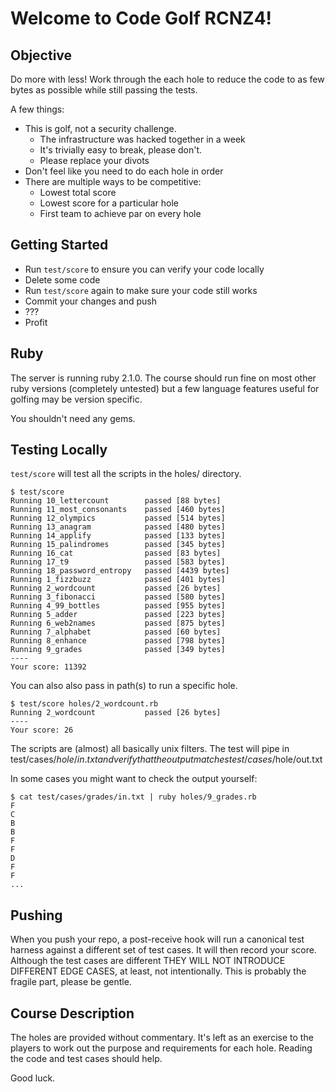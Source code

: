 # Welcome to Code Golf RCNZ4!

## Objective

Do more with less! Work through the each hole to reduce the code to as few
bytes as possible while still passing the tests.

A few things:

* This is golf, not a security challenge.
    * The infrastructure was hacked together in a week
    * It's trivially easy to break, please don't.
    * Please replace your divots
* Don't feel like you need to do each hole in order
* There are multiple ways to be competitive:
    * Lowest total score
    * Lowest score for a particular hole
    * First team to achieve par on every hole

## Getting Started

* Run `test/score` to ensure you can verify your code locally
* Delete some code
* Run `test/score` again to make sure your code still works
* Commit your changes and push
* ???
* Profit

## Ruby

The server is running ruby 2.1.0. The course should run fine on most other ruby
versions (completely untested) but a few language features useful for golfing
may be version specific.

You shouldn't need any gems.

## Testing Locally

`test/score` will test all the scripts in the holes/ directory.

    $ test/score
    Running 10_lettercount        passed [88 bytes]
    Running 11_most_consonants    passed [460 bytes]
    Running 12_olympics           passed [514 bytes]
    Running 13_anagram            passed [480 bytes]
    Running 14_applify            passed [133 bytes]
    Running 15_palindromes        passed [345 bytes]
    Running 16_cat                passed [83 bytes]
    Running 17_t9                 passed [583 bytes]
    Running 18_password_entropy   passed [4439 bytes]
    Running 1_fizzbuzz            passed [401 bytes]
    Running 2_wordcount           passed [26 bytes]
    Running 3_fibonacci           passed [580 bytes]
    Running 4_99_bottles          passed [955 bytes]
    Running 5_adder               passed [223 bytes]
    Running 6_web2names           passed [875 bytes]
    Running 7_alphabet            passed [60 bytes]
    Running 8_enhance             passed [798 bytes]
    Running 9_grades              passed [349 bytes]
    ----
    Your score: 11392

You can also also pass in path(s) to run a specific hole.

    $ test/score holes/2_wordcount.rb 
    Running 2_wordcount           passed [26 bytes]
    ----
    Your score: 26

The scripts are (almost) all basically unix filters. The test will pipe in 
test/cases/$hole/in.txt and verify that the output matches
test/cases/$hole/out.txt

In some cases you might want to check the output yourself:

    $ cat test/cases/grades/in.txt | ruby holes/9_grades.rb 
    F
    C
    B
    B
    F
    F
    D
    F
    F
    ...

## Pushing

When you push your repo, a post-receive hook will run a canonical test harness
against a different set of test cases. It will then record your score. Although
the test cases are different THEY WILL NOT INTRODUCE DIFFERENT EDGE CASES, at
least, not intentionally. This is probably the fragile part, please be gentle.

## Course Description

The holes are provided without commentary. It's left as an exercise to the
players to work out the purpose and requirements for each hole. Reading the
code and test cases should help.

Good luck.
